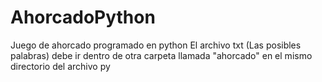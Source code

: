 # AhorcadoPython
Juego de ahorcado programado en python
El archivo txt (Las posibles palabras) debe ir dentro de otra carpeta llamada "ahorcado" en el mismo directorio del archivo py
